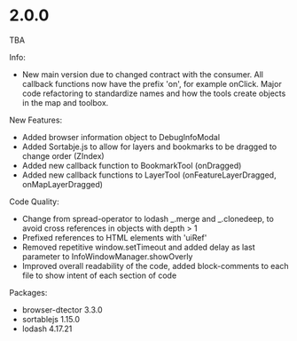 # 2.0.0
TBA

Info: 
- New main version due to changed contract with the consumer. All callback functions now have the prefix 'on', for example onClick. Major code refactoring to standardize names and how the tools create objects in the map and toolbox.

New Features:
- Added browser information object to DebugInfoModal
- Added Sortabje.js to allow for layers and bookmarks to be dragged to change order (ZIndex)
- Added new callback function to BookmarkTool (onDragged)
- Added new callback functions to LayerTool (onFeatureLayerDragged, onMapLayerDragged) 

Code Quality:
- Change from spread-operator to lodash _.merge and _.clonedeep, to avoid cross references in objects with depth > 1
- Prefixed references to HTML elements with 'uiRef'
- Removed repetitive window.setTimeout and added delay as last parameter to InfoWindowManager.showOverly
- Improved overall readability of the code, added block-comments to each file to show intent of each section of code

Packages:
- browser-dtector 3.3.0
- sortablejs 1.15.0
- lodash 4.17.21